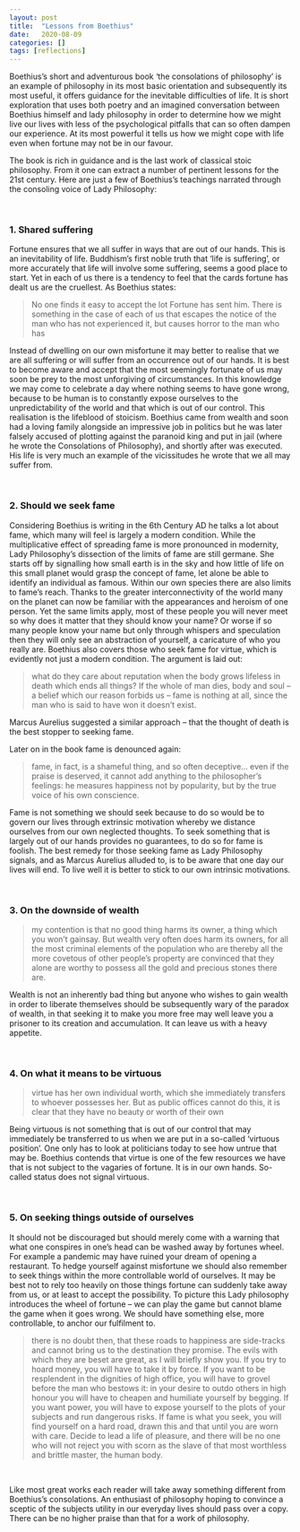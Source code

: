 ```yaml
---
layout: post
title:  "Lessons from Boethius"
date:   2020-08-09
categories: []
tags: [reflections]
---
```


Boethius’s short and adventurous book ‘the consolations of philosophy’ is an example of philosophy in its most basic orientation and subsequently its most useful, it offers guidance for the inevitable difficulties of life. It is short exploration that uses both poetry and an imagined conversation between Boethius himself and lady philosophy in order to determine how we might live our lives with less of the psychological pitfalls that can so often dampen our experience. At its most powerful it tells us how we might cope with life even when fortune may not be in our favour.

The book is rich in guidance and is the last work of classical stoic philosophy. From it one can extract a number of pertinent lessons for the 21st century. Here are just a few of Boethius’s teachings narrated through the consoling voice of Lady Philosophy:

<br>

### 1.	Shared suffering 
Fortune ensures that we all suffer in ways that are out of our hands. This is an inevitability of life. Buddhism’s first noble truth that ‘life is suffering’, or more accurately that life will involve some suffering, seems a good place to start. Yet in each of us there is a tendency to feel that the cards fortune has dealt us are the cruellest. As Boethius states:

> No one finds it easy to accept the lot Fortune has sent him. There is something in the case of each of us that escapes the notice of the man who has not experienced it, but causes horror to the man who has

Instead of dwelling on our own misfortune it may better to realise that we are all suffering or will suffer from an occurrence out of our hands. It is best to become aware and accept that the most seemingly fortunate of us may soon be prey to the most unforgiving of circumstances. In this knowledge we may come to celebrate a day where nothing seems to have gone wrong, because to be human is to constantly expose ourselves to the unpredictability of the world and that which is out of our control. This realisation is the lifeblood of stoicism. 
Boethius came from wealth and soon had a loving family alongside an impressive job in politics but he was later falsely accused of plotting against the paranoid king and put in jail (where he wrote the Consolations of Philosophy), and shortly after was executed. His life is very much an example of the vicissitudes he wrote that we all may suffer from.

<br>

### 2.	Should we seek fame 
Considering Boethius is writing in the 6th Century AD he talks a lot about fame, which many will feel is largely a modern condition. 
While the multiplicative effect of spreading fame is more pronounced in modernity, Lady Philosophy’s dissection of the limits of fame are still germane. She starts off by signalling how small earth is in the sky and how little of life on this small planet would grasp the concept of fame, let alone be able to identify an individual as famous. Within our own species there are also limits to fame’s reach. Thanks to the greater interconnectivity of the world many on the planet can now be familiar with the appearances and heroism of one person. Yet the same limits apply, most of these people you will never meet so why does it matter that they should know your name? Or worse if so many people know your name but only through whispers and speculation then they will only see an abstraction of yourself, a caricature of who you really are. 
	Boethius also covers those who seek fame for virtue, which is evidently not just a modern condition. The argument is laid out:
>what do they care about reputation when the body grows lifeless in death which ends all things? If the whole of man dies, body and soul – a belief which our reason forbids us – fame is nothing at all, since the man who is said to have won it doesn’t exist.

Marcus Aurelius suggested a similar approach – that the thought of death is the best stopper to seeking fame.

Later on in the book fame is denounced again:

>fame, in fact, is a shameful thing, and so often deceptive… even if the praise is deserved, it cannot add anything to the philosopher’s feelings: he measures happiness not by popularity, but by the true voice of his own conscience.

Fame is not something we should seek because to do so would be to govern our lives through extrinsic motivation whereby we distance ourselves from our own neglected thoughts. To seek something that is largely out of our hands provides no guarantees, to do so for fame is foolish. The best remedy for those seeking fame as Lady Philosophy signals, and as Marcus Aurelius alluded to, is to be aware that one day our lives will end. To live well it is better to stick to our own intrinsic motivations. 

<br>

### 3.	On the downside of wealth 
> my contention is that no good thing harms its owner, a thing which you won’t gainsay. But wealth very often does harm its owners, for all the most criminal elements of the population who are thereby all the more covetous of other people’s property are convinced that they alone are worthy to possess all the gold and precious stones there are.

Wealth is not an inherently bad thing but anyone who wishes to gain wealth in order to liberate themselves should be subsequently wary of the paradox of wealth, in that seeking it to make you more free may well leave you a prisoner to its creation and accumulation. It can leave us with a heavy appetite. 

<br>

### 4.	On what it means to be virtuous 
 >virtue has her own individual worth, which she immediately transfers to whoever possesses her. But as public offices cannot do this, it is clear that they have no beauty or worth of their own 

Being virtuous is not something that is out of our control that may immediately be transferred to us when we are put in a so-called ‘virtuous position’. One only has to look at politicians today to see how untrue that may be. Boethius contends that virtue is one of the few resources we have that is not subject to the vagaries of fortune. It is in our own hands. So-called status does not signal virtuous.

<br>

### 5.	On seeking things outside of ourselves 
It should not be discouraged but should merely come with a warning that what one conspires in one’s head can be washed away by fortunes wheel. For example a pandemic may have ruined your dream of opening a restaurant. To hedge yourself against misfortune we should also remember to seek things within the more controllable world of ourselves. It may be best not to rely too heavily on those things fortune can suddenly take away from us, or at least to accept the possibility. To picture this Lady philosophy introduces the wheel of fortune – we can play the game but cannot blame the game when it goes wrong. We should have something else, more controllable, to anchor our fulfilment to.

> there is no doubt then, that these roads to happiness are side-tracks and cannot bring us to the destination they promise. The evils with which they are beset are great, as I will briefly show you. If you try to hoard money, you will have to take it by force. If you want to be resplendent in the dignities of high office, you will have to grovel before the man who bestows it: in your desire to outdo others in high honour you will have to cheapen and humiliate yourself by begging. If you want power, you will have to expose yourself to the plots of your subjects and run dangerous risks. If fame is what you seek, you will find yourself on a hard road, drawn this and that until you are worn with care. Decide to lead a life of pleasure, and there will be no one who will not reject you with scorn as the slave of that most worthless and brittle master, the human body.

<br>

Like most great works each reader will take away something different from Boethius’s consolations. An enthusiast of philosophy hoping to convince a sceptic of the subjects utility in our everyday lives should pass over a copy. There can be no higher praise than that for a work of philosophy. 
